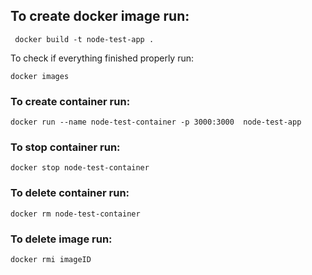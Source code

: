 ## To create docker image run:

```
 docker build -t node-test-app . 
```

To check if everything finished properly run:
```
docker images
```

### To create container run:

```
docker run --name node-test-container -p 3000:3000  node-test-app
```

### To stop container run:

```
docker stop node-test-container
```

### To delete container run:

```
docker rm node-test-container
```


### To delete image run:

```
docker rmi imageID
```
